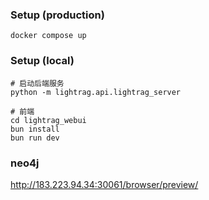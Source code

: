 ### Setup (production)

```
docker compose up
```

### Setup (local)

```
# 启动后端服务
python -m lightrag.api.lightrag_server

# 前端
cd lightrag_webui
bun install
bun run dev
```

### neo4j

http://183.223.94.34:30061/browser/preview/
